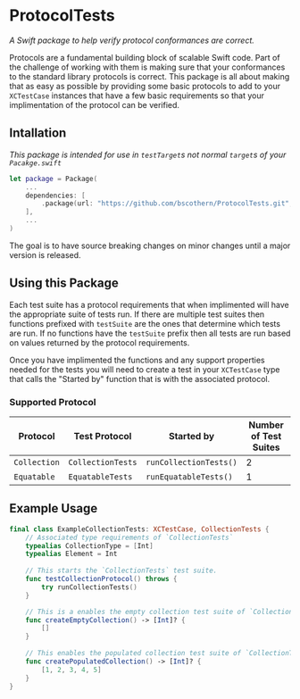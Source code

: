 # ProtocolTests
*A Swift package to help verify protocol conformances are correct.*

Protocols are a fundamental building block of scalable Swift code.
Part of the challenge of working with them is making sure that your conformances to the standard library protocols is correct.
This package is all about making that as easy as possible by providing some basic protocols to add to your `XCTestCase` instances that have a few basic requirements so that your implimentation of the protocol can be verified.

## Intallation
*This package is intended for use in `testTarget`s not normal `target`s of your `Pacakge.swift`*

```swift
let package = Package(
    ...
    dependencies: [
        .package(url: "https://github.com/bscothern/ProtocolTests.git", .upToNextMinor(from: "0.2.0"))
    ],
    ...
)
```
The goal is to have source breaking changes on minor changes until a major version is released.

## Using this Package

Each test suite has a protocol requirements that when implimented will have the appropriate suite of tests run. If there are multiple test suites then functions prefixed with `testSuite` are the ones that determine which tests are run. If no functions have the `testSuite` prefix then all tests are run based on values returned by the protocol requirements.

Once you have implimented the functions and any support properties needed for the tests you will need to create a test in your `XCTestCase` type that calls the "Started by" function that is with the associated protocol.

### Supported Protocol

| Protocol | Test Protocol | Started by | Number of Test Suites |
|----------|---------------|------------|-----------------------|
| `Collection` | `CollectionTests` | `runCollectionTests()` | 2 |
| `Equatable` | `EquatableTests` | `runEquatableTests()` | 1 |

## Example Usage
```swift
final class ExampleCollectionTests: XCTestCase, CollectionTests {
    // Associated type requirements of `CollectionTests`
    typealias CollectionType = [Int]
    typealias Element = Int
    
    // This starts the `CollectionTests` test suite.
    func testCollectionProtocol() throws {
        try runCollectionTests()
    }

    // This is a enables the empty collection test suite of `CollectionTests`.
    func createEmptyCollection() -> [Int]? {
        []
    }
    
    // This enables the populated collection test suite of `CollectionTests`.
    func createPopulatedCollection() -> [Int]? {
        [1, 2, 3, 4, 5]
    }
}
```
